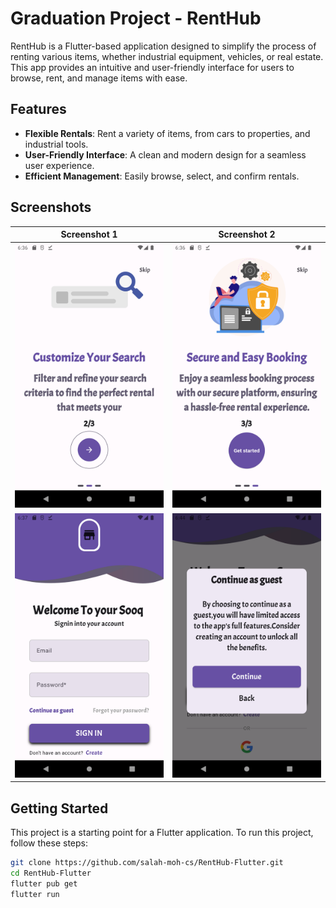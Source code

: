 # Graduation Project - RentHub

RentHub is a Flutter-based application designed to simplify the process of renting various items, whether industrial equipment, vehicles, or real estate. This app provides an intuitive and user-friendly interface for users to browse, rent, and manage items with ease.

## Features

- **Flexible Rentals**: Rent a variety of items, from cars to properties, and industrial tools.  
- **User-Friendly Interface**: A clean and modern design for a seamless user experience.  
- **Efficient Management**: Easily browse, select, and confirm rentals.

## Screenshots

| Screenshot 1                                     | Screenshot 2                                     |
|--------------------------------------------------|--------------------------------------------------|
| <img src="https://github.com/salah-moh-cs/RentHub-Flutter/blob/main/assets/screenshots/Screenshot_1685893000.png" width="300"> | <img src="https://github.com/salah-moh-cs/RentHub-Flutter/blob/main/assets/screenshots/Screenshot_1685893005.png" width="300"> |
| <img src="https://github.com/salah-moh-cs/RentHub-Flutter/blob/main/assets/screenshots/Screenshot_1685893067.png" width="300"> | <img src="https://github.com/salah-moh-cs/RentHub-Flutter/blob/main/assets/screenshots/Screenshot_1685893453.png" width="300"> |


## Getting Started

This project is a starting point for a Flutter application. To run this project, follow these steps:

```bash
git clone https://github.com/salah-moh-cs/RentHub-Flutter.git
cd RentHub-Flutter
flutter pub get
flutter run
